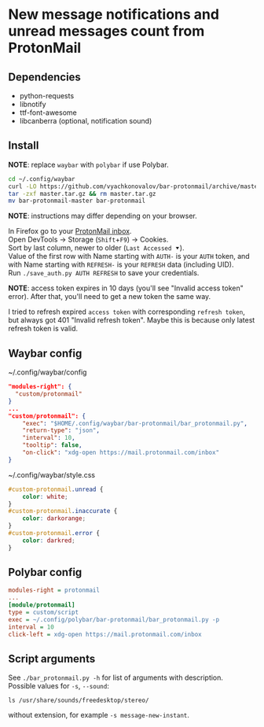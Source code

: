 # New message notifications and unread messages count from ProtonMail

## Dependencies

* python-requests
* libnotify
* ttf-font-awesome
* libcanberra (optional, notification sound)

## Install

**NOTE**: replace `waybar` with `polybar` if use Polybar.

```sh
cd ~/.config/waybar
curl -LO https://github.com/vyachkonovalov/bar-protonmail/archive/master.tar.gz
tar -zxf master.tar.gz && rm master.tar.gz
mv bar-protonmail-master bar-protonmail
```

**NOTE**: instructions may differ depending on your browser.

In Firefox go to your [ProtonMail inbox](https://mail.protonmail.com/inbox).  
Open DevTools -> Storage (`Shift`+`F9`) -> Cookies.  
Sort by last column, newer to older (`Last Accessed ⯆`).  
Value of the first row with Name starting with `AUTH-` is your `AUTH` token,
and with Name starting with `REFRESH-` is your `REFRESH` data (including UID).  
Run `./save_auth.py AUTH REFRESH` to save your credentials.

**NOTE**: access token expires in 10 days (you'll see "Invalid access token" error). After that,
you'll need to get a new token the same way.

I tried to refresh expired `access token` with corresponding `refresh token`,
but always got 401 "Invalid refresh token". Maybe this is because only latest refresh token is valid.

## Waybar config

~/.config/waybar/config
```json
"modules-right": {
  "custom/protonmail"
}
...
"custom/protonmail": {
    "exec": "$HOME/.config/waybar/bar-protonmail/bar_protonmail.py",
    "return-type": "json",
    "interval": 10,
    "tooltip": false,
    "on-click": "xdg-open https://mail.protonmail.com/inbox"
}
```
~/.config/waybar/style.css
```css
#custom-protonmail.unread {
    color: white;
}
#custom-protonmail.inaccurate {
    color: darkorange;
}
#custom-protonmail.error {
    color: darkred;
}
```

## Polybar config

```ini
modules-right = protonmail
...
[module/protonmail]
type = custom/script
exec = ~/.config/polybar/bar-protonmail/bar_protonmail.py -p
interval = 10
click-left = xdg-open https://mail.protonmail.com/inbox
```

## Script arguments

See `./bar_protonmail.py -h` for list of arguments with description.  
Possible values for `-s`, `--sound`:
```shell
ls /usr/share/sounds/freedesktop/stereo/
```
without extension, for example `-s message-new-instant`.
